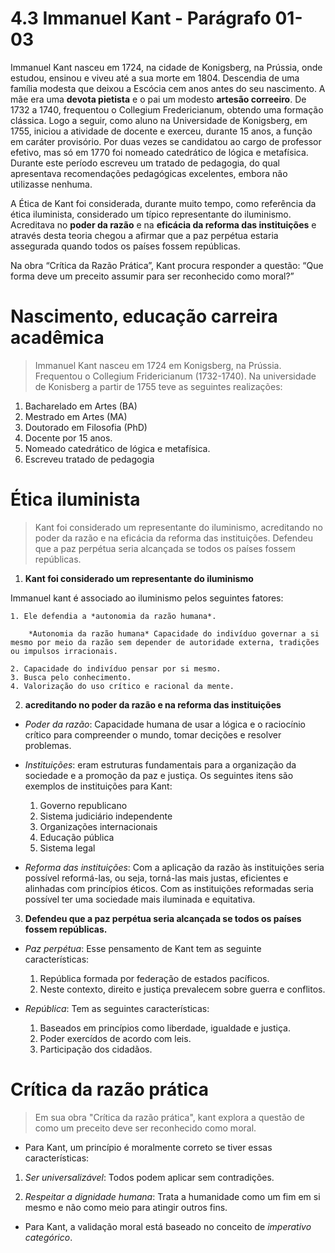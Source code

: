 # 4.3 Immanuel Kant - Parágrafo 01-03

Immanuel Kant nasceu em 1724, na cidade de Konigsberg, na Prússia, onde estudou, ensinou e viveu até a sua morte em 1804. Descendia de uma família modesta que deixou a Escócia cem anos antes do seu nascimento. A mãe era uma **devota pietista** e o pai um modesto **artesão correeiro**. De 1732 a 1740, frequentou o Collegium Fredericianum, obtendo uma formação clássica. Logo a seguir, como aluno na Universidade de Konigsberg, em 1755, iniciou a atividade de docente e exerceu, durante 15 anos, a função em caráter provisório. Por duas vezes se candidatou ao cargo de professor efetivo, mas só em 1770 foi nomeado catedrático de lógica e metafísica. Durante este período escreveu um tratado de pedagogia, do qual apresentava recomendações pedagógicas excelentes, embora não utilizasse nenhuma.

A Ética de Kant foi considerada, durante muito tempo, como referência da ética iluminista, considerado um típico representante do iluminismo. Acreditava no **poder da razão** e na **eficácia da reforma das instituições** e através desta teoria chegou a afirmar que a paz perpétua estaria assegurada quando todos os países fossem repúblicas.

Na obra “Crítica da Razão Prática”, Kant procura responder a questão: “Que forma deve um preceito assumir para ser reconhecido como moral?”

# Nascimento, educação carreira acadêmica

> Immanuel Kant nasceu em 1724 em Konigsberg, na Prússia. Frequentou o Collegium Fridericianum (1732-1740). Na universidade de Konisberg a partir de 1755 teve as seguintes realizações:

1. Bacharelado em Artes (BA)
2. Mestrado em Artes (MA)
3. Doutorado em Filosofia (PhD)
4. Docente por 15 anos.
5. Nomeado catedrático de lógica e metafísica.
6. Escreveu tratado de pedagogia

# Ética iluminista

> Kant foi considerado um representante do iluminismo, acreditando no poder da razão e na eficácia da reforma das instituições. Defendeu que a paz perpétua seria alcançada se todos os países fossem repúblicas.

1. **Kant foi considerado um representante do iluminismo**

Immanuel kant é associado ao iluminismo pelos seguintes fatores:

    1. Ele defendia a *autonomia da razão humana*.
   
        *Autonomia da razão humana* Capacidade do indivíduo governar a si mesmo por meio da razão sem depender de autoridade externa, tradições ou impulsos irracionais. 

    2. Capacidade do indivíduo pensar por si mesmo.
    3. Busca pelo conhecimento.
    4. Valorização do uso crítico e racional da mente.

2. **acreditando no poder da razão e na reforma das instituições**

- *Poder da razão*: Capacidade humana de usar a lógica e o raciocínio crítico para compreender o mundo, tomar decições e resolver problemas.
  
- *Instituições*: eram estruturas fundamentais para a organização da sociedade e a promoção da paz e justiça. Os seguintes itens são exemplos de instituições para Kant:
  
    1. Governo republicano
    2. Sistema judiciário independente
    3. Organizações internacionais
    4. Educação pública
    5. Sistema legal

- *Reforma das instituições*: Com a aplicação da razão às instituições seria possível reformá-las, ou seja, torná-las mais justas, eficientes e alinhadas com princípios éticos. Com as instituições reformadas seria possível ter uma sociedade mais iluminada e equitativa.

3. **Defendeu que a paz perpétua seria alcançada se todos os países fossem repúblicas.**

- *Paz perpétua*: Esse pensamento de Kant tem as seguinte características:
  
    1. República formada por federação de estados pacíficos.
    2. Neste contexto, direito e justiça prevalecem sobre guerra e conflitos.
  
- *República*: Tem as seguintes características:
  
    1. Baseados em princípios como liberdade, igualdade e justiça.
    2. Poder exercídos de acordo com leis.
    3. Participação dos cidadãos.

# Crítica da razão prática

> Em sua obra "Crítica da razão prática", kant explora a questão de como um preceito deve ser reconhecido como moral.

- Para Kant, um princípio é moralmente correto se tiver essas características:

1. *Ser universalizável*: Todos podem aplicar sem contradições.
   
2. *Respeitar a dignidade humana*: Trata a humanidade como um fim em si mesmo e não como meio para atingir outros fins.

- Para Kant, a validação moral está baseado no conceito de *imperativo categórico*.